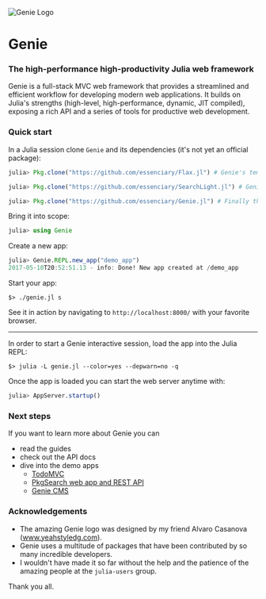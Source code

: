 ![Genie Logo](https://dl.dropboxusercontent.com/s/0dbiza50r63cvvc/genie_logo.png)

# Genie
### The high-performance high-productivity Julia web framework

Genie is a full-stack MVC web framework that provides a streamlined and efficient workflow for developing modern web applications. It builds on Julia's strengths (high-level, high-performance, dynamic, JIT compiled), exposing a rich API and a series of tools for productive web development.

### Quick start
In a Julia session clone `Genie` and its dependencies (it's not yet an official package):
```julia
julia> Pkg.clone("https://github.com/essenciary/Flax.jl") # Genie's templating engine

julia> Pkg.clone("https://github.com/essenciary/SearchLight.jl") # Genie's ORM

julia> Pkg.clone("https://github.com/essenciary/Genie.jl") # Finally the Genie itself 👻
```

Bring it into scope:
```julia
julia> using Genie
```

Create a new app:
```julia
julia> Genie.REPL.new_app("demo_app")
2017-05-10T20:52:51.13 - info: Done! New app created at /demo_app
```

Start your app:
```
$> ./genie.jl s
```

See it in action by navigating to `http://localhost:8000/` with your favorite browser.

---

In order to start a Genie interactive session, load the app into the Julia REPL:
```
$> julia -L genie.jl --color=yes --depwarn=no -q
```

Once the app is loaded you can start the web server anytime with:
```julia
julia> AppServer.startup()
```

### Next steps
If you want to learn more about Genie you can
* read the guides
* check out the API docs
* dive into the demo apps
  * [TodoMVC](https://github.com/essenciary/genie-todo-mvc)
  * [PkgSearch web app and REST API](https://github.com/essenciary/pgksearch-api-website)
  * [Genie CMS]()


### Acknowledgements
* The amazing Genie logo was designed by my friend Alvaro Casanova (www.yeahstyledg.com).
* Genie uses a multitude of packages that have been contributed by so many incredible developers.
* I wouldn't have made it so far without the help and the patience of the amazing people at the `julia-users` group.

Thank you all.
